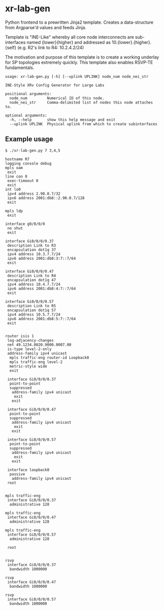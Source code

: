 # xr-lab-gen 

Python frontend to a prewritten Jinja2 template. Creates a data-structure from Argparse'd values and feeds Jinja. 

Template is "INE-Like" whereby all core node interconnects are sub-interfaces named {lower}{higher} and addressed as 10.{lower}.{higher}.{self} (e.g. R2's link to R4: 10.2.4.2/24)

The motivation and purpose of this template is to create a working underlay for SP topologies extremely quickly. This template also enables RSVP-TE fundamentals.
```
usage: xr-lab-gen.py [-h] [--uplink UPLINK] node_num node_nei_str

INE-Style XRv Config Generator for Large Labs

positional arguments:
  node_num         Numerical ID of this node.
  node_nei_str     Comma-delimited list of nodes this node attaches to.

optional arguments:
  -h, --help       show this help message and exit
  --uplink UPLINK  Physical uplink from which to create subinterfaces
```
## Example usage

```
$ ./xr-lab-gen.py 7 3,4,5

hostname R7
logging console debug
mpls oam
 exit
line con 0
 exec-timeout 0
 exit
int lo0
 ipv4 address 2.90.0.7/32
 ipv6 address 2001:db8::2.90.0.7/128
 exit

mpls ldp
 exit

interface g0/0/0/0
 no shut
 exit

interface Gi0/0/0/0.37
 description Link to R3
 encapsulation dot1q 37
 ipv4 address 10.3.7.7/24
 ipv6 address 2001:db8:3:7::7/64
 exit

interface Gi0/0/0/0.47
 description Link to R4
 encapsulation dot1q 47
 ipv4 address 10.4.7.7/24
 ipv6 address 2001:db8:4:7::7/64
 exit

interface Gi0/0/0/0.57
 description Link to R5
 encapsulation dot1q 57
 ipv4 address 10.5.7.7/24
 ipv6 address 2001:db8:5:7::7/64
 exit


router isis 1
 log-adjacency-changes
 net 49.1234.0020.9000.0007.00
 is-type level-2-only
 address-family ipv4 unicast
  mpls traffic-eng router-id Loopback0
  mpls traffic-eng level-2
  metric-style wide
  exit

 interface Gi0/0/0/0.37
  point-to-point
  suppressed
   address-family ipv4 unicast
    exit
   exit

 interface Gi0/0/0/0.47
  point-to-point
  suppressed
   address-family ipv4 unicast
    exit
   exit

 interface Gi0/0/0/0.57
  point-to-point
  suppressed
   address-family ipv4 unicast
    exit
   exit

 interface loopback0
  passive
   address-family ipv4 unicast
 root


mpls traffic-eng
 interface Gi0/0/0/0.37
  administrative 128

mpls traffic-eng
 interface Gi0/0/0/0.47
  administrative 128

mpls traffic-eng
 interface Gi0/0/0/0.57
  administrative 128

 root


rsvp
 interface Gi0/0/0/0.37
  bandwidth 1000000

rsvp
 interface Gi0/0/0/0.47
  bandwidth 1000000

rsvp
 interface Gi0/0/0/0.57
  bandwidth 1000000
```
